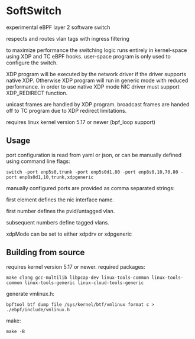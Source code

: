 # SoftSwitch
experimental eBPF layer 2 software switch

respects and routes vlan tags with ingress filtering

to maximize performance the switching logic runs entirely in kernel-space using XDP and TC eBPF hooks. user-space program is only used to configure the switch.

XDP program will be executed by the network driver if the driver supports native XDP.  Otherwise XDP program will run in generic mode with reduced performance. in order to use native XDP mode NIC driver must support XDP_REDIRECT function.

unicast frames are handled by XDP program. broadcast frames are handed off to TC program due to XDP redirect limitations.

requires linux kernel version 5.17 or newer (bpf_loop support)

## Usage
port configuration is read from yaml or json, or can be manually defined using command line flags:

```
switch -port enp5s0,trunk -port enp5s0d1,80 -port enp8s0,10,70,80 -port enp8s0d1,10,trunk,xdpgeneric
```

manually configured ports are provided as comma separated strings:

first element defines the nic interface name.

first number defines the pvid/untagged vlan.

subsequent numbers define tagged vlans.

xdpMode can be set to either xdpdrv or xdpgeneric

## Building from source
requires kernel version 5.17 or newer.  required packages:

```
make clang gcc-multilib libpcap-dev linux-tools-common linux-tools-common linux-tools-generic linux-cloud-tools-generic
```

generate vmlinux.h:

```
bpftool btf dump file /sys/kernel/btf/vmlinux format c > ./ebpf/include/vmlinux.h
```

make:
```
make -B
```

